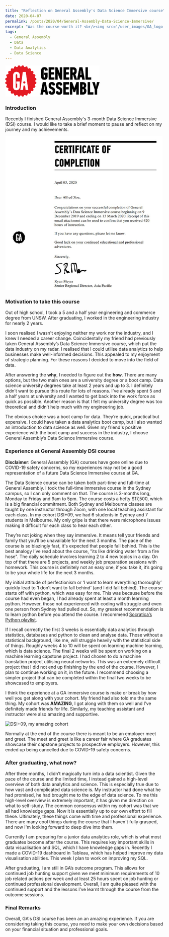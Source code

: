 ```yaml
---
title: "Reflection on General Assembly's Data Science Immersive course"
date: 2020-04-07
permalink: /posts/2020/04/General-Assembly-Data-Science-Immersive/
excerpt: "Was the course worth it? <br/><img src='/user_images/GA_logo.png' width='300'>"
tags:
  - General Assembly
  - Data
  - Data Analytics
  - Data Science
---
```


<img src='/user_images/GA_logo.png' width='300'>

### Introduction

Recently I finished General Assembly's 3-month Data Science Immersive (DSI) course. I would like to take a brief moment to pause and reflect on my journey and my achievements. 

<img src='/user_images/Alfred Zou GA certificiate.JPG' width='500'>

### Motivation to take this course

Out of high school, I took a 5 and a half year engineering and commerce degree from UNSW. After graduating, I worked in the engineering industry for nearly 2 years.

I soon realised I wasn't enjoying neither my work nor the industry, and I knew I needed a career change. Coincidentally my friend had previously taken General Assembly’s Data Science Immersive course, which put the data industry on my radar. I realised that I could utilise data analytics to help businesses make well-informed decisions. This appealed to my enjoyment of strategic planning. For these reasons I decided to move into the field of data.

After answering the **why**, I needed to figure out the **how**. There are many options, but the two main ones are a university degree or a boot camp. Data science university degrees take at least 2 years and up to 3. I definitely didn’t want to pursue this route for lots of reasons. I’ve already spent 5 and a half years at university and I wanted to get back into the work force as quick as possible. Another reason is that I felt my university degree was too theoretical and didn’t help much with my engineering job. 

The obvious choice was a boot camp for data. They’re quick, practical but expensive. I could have taken a data analytics boot camp, but I also wanted an introduction to data science as well. Given my friend's positive experience with the boot camp and success in the industry, I choose General Assembly’s Data Science Immersive course.

### Experience at General Assembly DSI course

**Disclaimer**: General Assembly (GA) courses have gone online due to COVID-19 safety concerns, so my experiences may not be a good representation of a future Data Science Immersive course at GA.

The Data Science course can be taken both part-time and full-time at General Assembly. I took the full-time immersive course in the Sydney campus, so I can only comment on that. The course is 3-months long, Monday to Friday and 9am to 5pm. The course costs a hefty $17,500, which is a big financial commitment. Both Sydney and Melbourne classes are taught by one instructor through Zoom, with one local teaching assistant for each class. In my cohort DSI+09, we had 6 students in Sydney and 7 students in Melbourne. My only gripe is that there were microphone issues making it difficult for each class to hear each other.

They’re not joking when they say immersive. It means tell your friends and family that you’ll be unavailable for the next 3 months. The pace of the course is so blazingly fast, it's expected that people fall behind. This is the best analogy I’ve read about the course, "its like drinking water from a fire hose". The daily schedule involves learning 2 to 4 new topics in a day. On top of that there are 5 projects, and weekly job preparation sessions with homework. This course is definitely not an easy one, if you take it, it’s going to be your whole life for the next 3 months.

My initial attitude of perfectionism or ‘I want to learn everything thoroughly’ quickly lead to ‘I don’t want to fall behind’ (and I did fall behind). The course starts off with python, which was easy for me. This was because before the course had even began, I had already spent at least a month learning python.  However, those not experienced with coding will struggle and even one person from Sydney had pulled out. So, my greatest recommendation is to learn python before you attend the course. I recommend [Socratica’s Python playlist](https://www.youtube.com/watch?v=bY6m6_IIN94&list=PLi01XoE8jYohWFPpC17Z-wWhPOSuh8Er-).

If I recall correctly the first 3 weeks is essentially data analytics through statistics, databases and python to clean and analyse data. Those without a statistical background, like me, will struggle heavily with the statistical side of things. Roughly weeks 4 to 10 will be spent on learning machine learning, which is data science. The final 2 weeks will be spent on working on a machine learning capstone project. I had chosen to do a machine translation project utilising neural networks. This was an extremely difficult project that I did not end up finishing by the end of the course. However, I plan to continue working on it, in the future. I recommend choosing a simpler project that can be completed within the final two weeks to be showcased to employers.

I think the experience at a GA immersive course is make or break by how well you get along with your cohort. My friend had also told me the same thing. My cohort was **AMAZING**, I got along with them so well and I’ve definitely made friends for life. Similarly, my teaching assistant and instructor were also amazing and supportive.

<img src='/user_images/GA_Photo.jpg' title="DSI+09, my amazing cohort" width='500'>

Normally at the end of the course there is meant to be an employer meet and greet. The meet and greet is like a career fair where GA graduates showcase their capstone projects to prospective employers. However, this ended up being cancelled due to COVID-19 safety concerns.

### After graduating, what now?

After three months, I didn’t magically turn into a data scientist. Given the pace of the course and the limited time, I instead gained a high-level overview of both data analytics and science. This is especially true due to how vast and complicated data science is. My instructor had done what he had promised, he had brought me to the edge of data science. To me this high-level overview is extremely important, it has given me direction on what to self-study. The common consensus within my cohort was that we all had knowledge gaps. Now it is essentially up to our own effort to fill these. Ultimately, these things come with time and professional experience. There are many cool things during the course that I haven't fully grasped, and now I'm looking forward to deep dive into them.

Currently I am preparing for a junior data analytics role, which is what most graduates become after the course. This requires key important skills in data visualisation and SQL, which I have knowledge gaps in. Recently I made a COVID-19 dashboard in Tableau, which has helped improve my data visualisation abilities. This week I plan to work on improving my SQL.

After graduating, I am still in GA’s outcome program. This allows for continued job hunting support given we meet minimum requirements of 10 job related actions per week and at least 25 hours spent on job hunting or continued professional development. Overall, I am quite pleased with the continued support and the lessons I’ve learnt through the course from the outcome sessions.

### Final Remarks

Overall, GA's DSI course has been an an amazing experience. If you are considering taking this course, you need to make your own decisions based on your financial situation and professional goals. 
